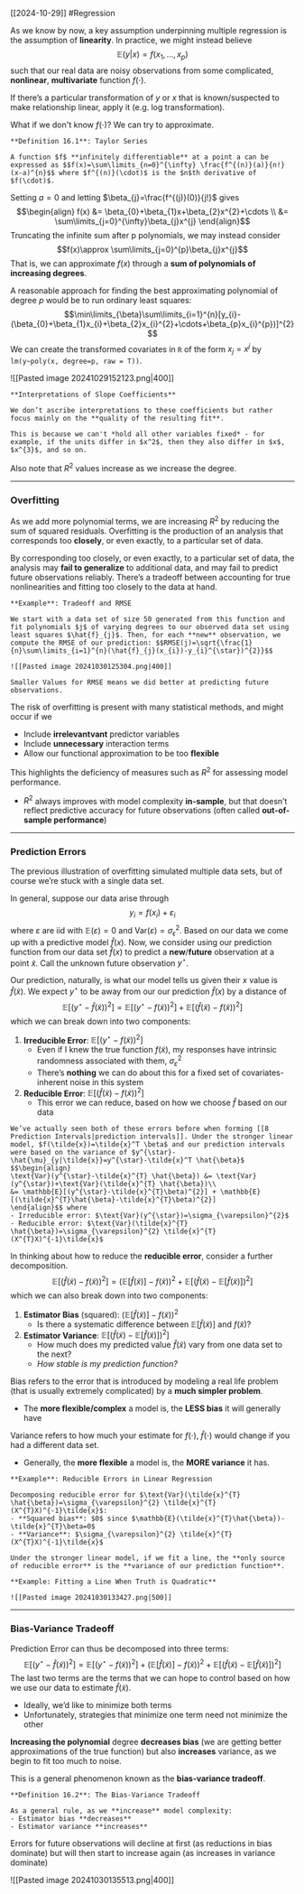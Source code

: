 [[2024-10-29]] #Regression 

As we know by now, a key assumption underpinning multiple regression is the assumption of **linearity**. In practice, we might instead believe $$\mathbb{E}(y|x)=f(x_1,\dots,x_{p})$$ such that our real data are noisy observations from some complicated, **nonlinear**, **multivariate** function $f(\cdot)$. 

If there’s a particular transformation of $y$ or $x$ that is known/suspected to make relationship linear, apply it (e.g. log transformation).

What if we don't know $f(\cdot)$? We can try to approximate.

```ad-important
**Definition 16.1**: Taylor Series

A function $f$ **infinitely differentiable** at a point a can be expressed as $$f(x)=\sum\limits_{n=0}^{\infty} \frac{f^{(n)}(a)}{n!}(x-a)^{n}$$ where $f^{(n)}(\cdot)$ is the $n$th derivative of $f(\cdot)$.
```

Setting $a=0$ and letting $\beta_{j}=\frac{f^{(j)}(0)}{j!}$ gives $$\begin{align}
f(x) &= \beta_{0}+\beta_{1}x+\beta_{2}x^{2}+\cdots \\
&= \sum\limits_{j=0}^{\infty}\beta_{j}x^{j}
\end{align}$$
Truncating the infinite sum after p polynomials, we may instead consider $$f(x)\approx \sum\limits_{j=0}^{p}\beta_{j}x^{j}$$ That is, we can approximate $f(x)$ through a **sum of polynomials of increasing degrees**.

A reasonable approach for finding the best approximating polynomial of degree $p$ would be to run ordinary least squares: $$\min\limits_{\beta}\sum\limits_{i=1}^{n}[y_{i}-(\beta_{0}+\beta_{1}x_{i}+\beta_{2}x_{i}^{2}+\cdots+\beta_{p}x_{i}^{p})]^{2}$$ 
We can create the transformed covariates in `R` of the form $x_{j}=x^{j}$ by `lm(y~poly(x, degree=p, raw = T))`.

![[Pasted image 20241029152123.png|400]]

```ad-note
**Interpretations of Slope Coefficients**

We don’t ascribe interpretations to these coefficients but rather focus mainly on the **quality of the resulting fit**.

This is because we can't *hold all other variables fixed* - for example, if the units differ in $x^2$, then they also differ in $x$, $x^{3}$, and so on.
```

Also note that $R^2$ values increase as we increase the degree.

---
### Overfitting
As we add more polynomial terms, we are increasing $R^{2}$ by reducing the sum of squared residuals. Overfitting is the production of an analysis that corresponds too **closely**, or even exactly, to a particular set of data.

By corresponding too closely, or even exactly, to a particular set of data, the analysis may **fail to generalize** to additional data, and may fail to predict future observations reliably. There’s a tradeoff between accounting for true nonlinearities and fitting too closely to the data at hand.


```ad-example
**Example**: Tradeoff and RMSE

We start with a data set of size 50 generated from this function and fit polynomials $j$ of varying degrees to our observed data set using least squares $\hat{f}_{j}$. Then, for each **new** observation, we compute the RMSE of our prediction: $$RMSE(j)=\sqrt{\frac{1}{n}\sum\limits_{i=1}^{n}(\hat{f}_{j}(x_{i})-y_{i}^{\star})^{2}}$$

![[Pasted image 20241030125304.png|400]]

Smaller Values for RMSE means we did better at predicting future observations.
```

The risk of overfitting is present with many statistical methods, and might occur if we
- Include **irrelevantvant** predictor variables
- Include **unnecessary** interaction terms
- Allow our functional approximation to be too **flexible**

This highlights the deficiency of measures such as $R^{2}$ for assessing model performance.
- $R^{2}$ always improves with model complexity **in-sample**, but that doesn’t reflect predictive accuracy for future observations (often called **out-of-sample performance**)

---
### Prediction Errors
The previous illustration of overfitting simulated multiple data sets, but of course we’re stuck with a single data set.

In general, suppose our data arise through $$y_{i}=f(x_{i})+\varepsilon_{i}$$ where $\varepsilon$ are iid with $\mathbb{E}(\varepsilon)=0$ and $\text{Var}(\varepsilon)=\sigma_{\epsilon}^{2}$. Based on our data we come up with a predictive model $\hat{f}(x)$. Now, we consider using our prediction function from our data set $\hat{f}(x)$ to predict a **new**/**future** observation at a point $\tilde{x}$. Call the unknown future observation $y^{\star}$.

Our prediction, naturally, is what our model tells us given their $x$ value is $\hat{f}(\tilde{x})$. We expect $y^\star$ to be away from our our prediction $\hat{f}(x)$ by a distance of $$\mathbb{E}[(y^{\star}-\hat{f}(\tilde{x}))^{2}]=\mathbb{E}[(y^{\star}-{f}(\tilde{x}))^{2}]+\mathbb{E}[(\hat{f}(\tilde{x})-{f}(\tilde{x}))^{2}]$$ which we can break down into two components:
1. **Irreducible Error**: $\mathbb{E}[(y^{\star}-{f}(\tilde{x}))^{2}]$
	- Even if I knew the true function $f(\tilde{x})$, my responses have intrinsic randomness associated with them, $\sigma_{\varepsilon}^{2}$
	- There’s **nothing** we can do about this for a fixed set of covariates- inherent noise in this system
2. **Reducible Error**: $\mathbb{E}[(\hat{f}(\tilde{x})-{f}(\tilde{x}))^{2}]$
	- This error we can reduce, based on how we choose $\hat{f}$ based on our data

```ad-note
We’ve actually seen both of these errors before when forming [[8 Prediction Intervals|prediction intervals]]. Under the stronger linear model, $f(\tilde{x})=\tilde{x}^T \beta$ and our prediction intervals were based on the variance of $y^{\star}-\hat{\mu}_{y|\tilde{x}}=y^{\star}-\tilde{x}^T \hat{\beta}$ $$\begin{align}
\text{Var}(y^{\star}-\tilde{x}^{T} \hat{\beta}) &= \text{Var}(y^{\star})+\text{Var}(\tilde{x}^{T} \hat{\beta})\\
&= \mathbb{E}[(y^{\star}-\tilde{x}^{T}\beta)^{2}] + \mathbb{E}[(\tilde{x}^{T}\hat{\beta}-\tilde{x}^{T}\beta)^{2}]
\end{align}$$ where
- Irreducible error: $\text{Var}(y^{\star})=\sigma_{\varepsilon}^{2}$
- Reducible error: $\text{Var}(\tilde{x}^{T} \hat{\beta})=\sigma_{\varepsilon}^{2} \tilde{x}^{T}(X^{T}X)^{-1}\tilde{x}$
```

In thinking about how to reduce the **reducible error**, consider a further decomposition. $$\mathbb{E}[(\hat{f}(\tilde{x})-{f}(\tilde{x}))^{2}]=(\mathbb{E}[\hat{f}(\tilde{x})]-f(\tilde{x}))^{2}+\mathbb{E}[(\hat{f}(\tilde{x})-\mathbb{E}[\hat{f}(\tilde{x})])^{2}]$$ which we can also break down into two components:
1. **Estimator Bias** (squared): $(\mathbb{E}[\hat{f}(\tilde{x})]-f(\tilde{x}))^{2}$
	- Is there a systematic difference between $\mathbb{E}[\hat{f}(\tilde{x})]$ and $f(\tilde{x})$?
2. **Estimator Variance**: $\mathbb{E}[(\hat{f}(\tilde{x})-\mathbb{E}[\hat{f}(\tilde{x})])^{2}]$
	- How much does my predicted value $\hat{f}(\tilde{x})$ vary from one data set to the next?
	- *How stable is my prediction function?*

Bias refers to the error that is introduced by modeling a real life problem (that is usually extremely complicated) by a **much simpler problem**.
- The **more flexible/complex** a model is, the **LESS bias** it will generally have

Variance refers to how much your estimate for $f(\cdot)$, $\hat{f}(\cdot)$ would change if you had a different data set.
- Generally, the **more flexible** a model is, the **MORE variance** it has.

```ad-example
**Example**: Reducible Errors in Linear Regression

Decomposing reducible error for $\text{Var}(\tilde{x}^{T} \hat{\beta})=\sigma_{\varepsilon}^{2} \tilde{x}^{T}(X^{T}X)^{-1}\tilde{x}$:
- **Squared bias**: $0$ since $\mathbb{E}(\tilde{x}^{T}\hat{\beta})-\tilde{x}^{T}\beta=0$
- **Variance**: $\sigma_{\varepsilon}^{2} \tilde{x}^{T}(X^{T}X)^{-1}\tilde{x}$

Under the stronger linear model, if we fit a line, the **only source of reducible error** is the **variance of our prediction function**.
```

```ad-example
**Example: Fitting a Line When Truth is Quadratic**

![[Pasted image 20241030133427.png|500]]
```

---
### Bias-Variance Tradeoff
Prediction Error can thus be decomposed into three terms: $$\mathbb{E}[(y^{\star}-\hat{f}(\tilde{x}))^{2}]=\mathbb{E}[(y^{\star}-{f}(\tilde{x}))^{2}]+(\mathbb{E}[\hat{f}(\tilde{x})]-f(\tilde{x}))^{2}+\mathbb{E}[(\hat{f}(\tilde{x})-\mathbb{E}[\hat{f}(\tilde{x})])^{2}]$$ The last two terms are the terms that we can hope to control based on how we use our data to estimate $\hat{f}(\tilde{x})$.
- Ideally, we’d like to minimize both terms
- Unfortunately, strategies that minimize one term need not minimize the other

**Increasing the polynomial** degree **decreases bias** (we are getting better approximations of the true function) but also **increases** variance, as we begin to fit too much to noise.

This is a general phenomenon known as the **bias-variance tradeoff**.

```ad-important
**Definition 16.2**: The Bias-Variance Tradeoff

As a general rule, as we **increase** model complexity:
- Estimator bias **decreases**
- Estimator variance **increases**
```

Errors for future observations will decline at first (as reductions in bias dominate) but will then start to increase again (as increases in variance dominate)

![[Pasted image 20241030135513.png|400]]
